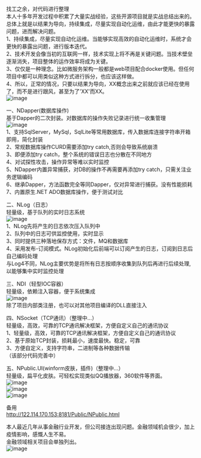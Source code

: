  找工之余，对代码进行整理  
 本人十多年开发过程中积累了大量实战经验，这些开源项目就是实战总结出来的。总体上就是以结果为导向，持续集成，尽量实现自动化运维，由此才能更快的暴露问题，进而解决问题。  
 1、持续集成，尽量实现自动化运维。当能够实现高效的自动化运维时，系统才会更快的暴露出问题，进行版本迭代。   
 2、技术开发会像当初的互联网一样，技术实现上将不再是关键问题。当技术壁垒逐渐消失，项目整体的运作效率将成为关键。   
 3、仅仅是一种理念。比如微服务架构一般都是web项目配合docker使用。但任何项目中都可以用类似这种方式进行拆分，也应该这样做。  
 4、所以，正常的情况，只要以结果为导向，XX概念出来之前就应该已经在使用了，而不是进行跟风，甚至为了'XX'而XX。   
![image](http://122.114.170.153:8181/Public/images/NPublic.png)

一、NDapper(数据库操作)  
 基于Dapper的二次封装。对数据库的操作失败记录进行统一收集管理  
![image](http://122.114.170.153:8181/Public/images/NDapper.png)  
1、支持SqlServer，MySql，SqlLite等常用数据库，传入数据库连接字符串开箱即用，简化封装  
2、常规数据库操作CURD需要添加try catch,否则会导致系统崩溃  
3、即便添加try catch，整个系统的错误日志也分散在不同地方  
4、对试探性攻击，操作异常等难以实时监控  
5、NDapper内置异常捕获，对DB的操作不再需要再添加try catch，只需关注业务逻辑编码  
6、继承Dapper，方法函数完全等同Dapper，仅对异常进行捕获。没有性能损耗  
7、内置原生.NET ADO数据库操作，便于测试对比  


二、NLog（日志）  
轻量级，基于队列的实时日志系统  
 ![image](http://122.114.170.153:8181/Public/images/NLog.png)  
1、NLog先将产生的日志依次压入队列中  
2、队列中的日志可供监控使用，实时显示  
3、同时提供三种落地保存方式：文件，MQ和数据库  
4、采用发布-订阅模式。NLog初始化后前端可以订阅产生的日志，订阅到日志后自己编码处理  
与Log4不同，NLog主要优势是将所有日志按顺序收集到队列后再进行后续处理,以能够集中实时监控处理  


三、NDI（轻型IOC容器）  
轻量级，依赖注入容器，便于系统集成  
 ![image](http://122.114.170.153:8181/Public/images/NDI2.png)  
除了项目内部类注册，也可以对其他项目编译的DLL直接注入  

四、NSocket（TCP通讯）（整理中...）  
 轻量级，高效，可靠的TCP通讯解决框架，方便自定义自己的通讯协议  
1、轻量级，高效，可靠的TCP通讯解决框架，方便自定义自己的通讯协议  
2、基于原始TCP封装，损耗最小，速度最快。稳定，可靠  
3、方便自定义，支持字符串，二进制等各种数据传输  
（该部分代码完善中）  

五、NPublic.UI(winform皮肤，插件)（整理中...）  
轻量级，扁平化皮肤。可轻松实现类似QQ播放器，360软件等界面。  
 ![image](http://122.114.170.153:8181/Public/images/f1.png)  
 ![image](http://122.114.170.153:8181/Public/images/f2.png)  
 ![image](http://122.114.170.153:8181/Public/images/f3.png)  

备用  
http://122.114.170.153:8181/Public/NPublic.html  

本人最近几年从事金融行业开发，但公司接连出现问题。金融领域机会很少，加上疫情影响，感慨人生不易。  
金融领域相关项目会单独列出。  
 ![image](http://122.114.170.153:8181/Public/images/qh.png)  

